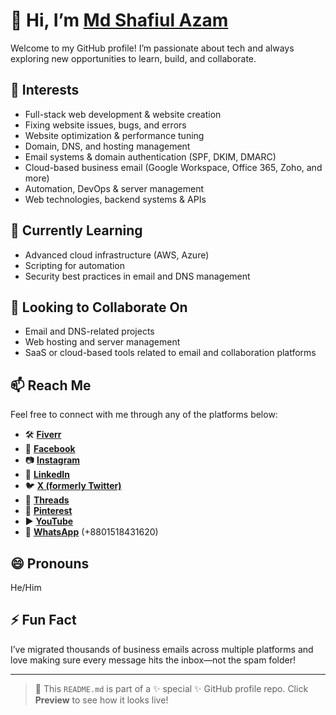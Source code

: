 # 👋 Hi, I’m  **[Md Shafiul Azam](https://shafiulazamcse.fabconstechno.com/)**

Welcome to my GitHub profile! I’m passionate about tech and always exploring new opportunities to learn, build, and collaborate.

## 👀 Interests
- Full-stack web development & website creation
- Fixing website issues, bugs, and errors
- Website optimization & performance tuning
- Domain, DNS, and hosting management
- Email systems & domain authentication (SPF, DKIM, DMARC)
- Cloud-based business email (Google Workspace, Office 365, Zoho, and more)
- Automation, DevOps & server management
- Web technologies, backend systems & APIs


## 🌱 Currently Learning
- Advanced cloud infrastructure (AWS, Azure)
- Scripting for automation
- Security best practices in email and DNS management

## 💞️ Looking to Collaborate On
- Email and DNS-related projects
- Web hosting and server management
- SaaS or cloud-based tools related to email and collaboration platforms

## 📫 Reach Me
Feel free to connect with me through any of the platforms below:

- 🛠️ **[Fiverr](https://fiverr.com/shafiulazamcse)**
- 👤 **[Facebook](https://facebook.com/shafiulazamcse)**
- 📷 **[Instagram](https://instagram.com/shafiulazamcse)**
- 💼 **[LinkedIn](https://linkedin.com/in/shafiulazamcse)**
- 🐦 **[X (formerly Twitter)](https://x.com/shafiulazamcse)**
- 🧵 **[Threads](https://threads.net/@shafiulazamcse)**
- 📌 **[Pinterest](https://www.pinterest.com/shafiulazamcse/)**
- ▶️ **[YouTube](https://www.youtube.com/@shafiulazamcse)**
- 💬 **[WhatsApp](https://wa.me/8801518431620)** (+8801518431620)


## 😄 Pronouns
He/Him

## ⚡ Fun Fact
I’ve migrated thousands of business emails across multiple platforms and love making sure every message hits the inbox—not the spam folder!

---

> 🔧 This `README.md` is part of a ✨ special ✨ GitHub profile repo. Click **Preview** to see how it looks live!

